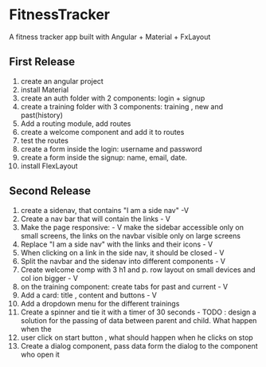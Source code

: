 # FitnessTracker

A fitness tracker app built with Angular + Material + FxLayout
## First Release
1. create an angular project 
2. install Material
3. create an auth folder with 2 components: login + signup
4. create a training folder with 3 components: training , new and past(history)
5. Add a routing module, add routes
6. create a welcome component and add it to routes
7. test the routes
8. create a form inside the login: username and password
9. create a form inside the signup: name, email, date.
10. install FlexLayout



## Second Release
1. create a sidenav, that contains "I am a side nav"  -V
2. Create a nav bar that will contain the links - V
3. Make the page responsive: - V 
make the sidebar accessible only on small screens, 
the links on the navbar visible only on large screens
4. Replace "I am a side nav" with the links and their icons - V
5. When clicking on a link in the side nav, it should be closed - V
6. Split the navbar and the sidenav into different components - V
7. Create welcome comp with 3 h1 and p. row layout on small devices and col ion bigger - V
8. on the training component: create tabs for past and current - V
9. Add a card: title , content and buttons - V
10. Add a dropdown menu for the different trainings
11. Create a spinner and tie it with a timer of 30 seconds -
TODO : design a solution for the passing of data between parent and child. What happen when the
12. user click on start button , what should happen when he clicks on stop
12. Create a dialog component, pass data form the dialog to the component who open it

